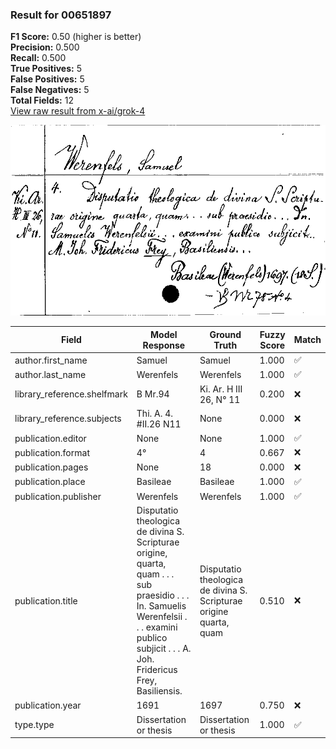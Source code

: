 ### Result for 00651897
**F1 Score:** 0.50 (higher is better)<br>**Precision:** 0.500<br>**Recall:** 0.500<br>**True Positives:** 5<br>**False Positives:** 5<br>**False Negatives:** 5<br>**Total Fields:** 12<br>[View raw result from x-ai/grok-4](https://github.com/RISE-UNIBAS/humanities_data_benchmark/blob/main/results/2025-10-20/T0270/request_T0270_00651897.json)

<img src="https://github.com/RISE-UNIBAS/humanities_data_benchmark/blob/main/benchmarks/zettelkatalog/images/00651897.jpg?raw=true" alt="00651897" width="600px">

| Field | Model Response | Ground Truth | Fuzzy Score | Match |
|-------|----------------|--------------|-------------|-------|
| author.first_name | Samuel | Samuel | 1.000 | ✅ |
| author.last_name | Werenfels | Werenfels | 1.000 | ✅ |
| library_reference.shelfmark | B Mr.94 | Ki. Ar. H III 26, N° 11 | 0.200 | ❌ |
| library_reference.subjects | Thi. A. 4. #II.26 N11 | None | 0.000 | ❌ |
| publication.editor | None | None | 1.000 | ✅ |
| publication.format | 4° | 4 | 0.667 | ❌ |
| publication.pages | None | 18 | 0.000 | ❌ |
| publication.place | Basileae | Basileae | 1.000 | ✅ |
| publication.publisher | Werenfels | Werenfels | 1.000 | ✅ |
| publication.title | Disputatio theologica de divina S. Scripturae origine, quarta, quam . . . sub praesidio . . . In. Samuelis Werenfelsii . . . examini publico subjicit . . . A. Joh. Fridericus Frey, Basiliensis. | Disputatio theologica de divina S. Scripturae origine quarta, quam | 0.510 | ❌ |
| publication.year | 1691 | 1697 | 0.750 | ❌ |
| type.type | Dissertation or thesis | Dissertation or thesis | 1.000 | ✅ |
